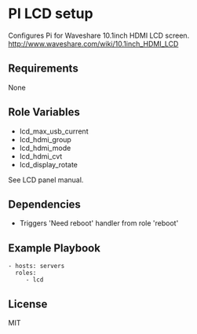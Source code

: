 PI LCD setup
============

Configures Pi for Waveshare 10.1inch HDMI LCD screen.
http://www.waveshare.com/wiki/10.1inch_HDMI_LCD

Requirements
------------

None

Role Variables
--------------

- lcd_max_usb_current
- lcd_hdmi_group
- lcd_hdmi_mode
- lcd_hdmi_cvt
- lcd_display_rotate

See LCD panel manual.

Dependencies
------------

- Triggers 'Need reboot' handler from role 'reboot'

Example Playbook
----------------

    - hosts: servers
      roles:
         - lcd

License
-------

MIT
